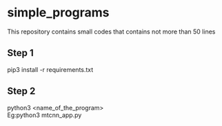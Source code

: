 # simple_programs
This repository contains small codes that contains not more than 50 lines 

## Step 1

pip3 install -r requirements.txt

## Step 2

python3 <name_of_the_program>
<br>
Eg:python3 mtcnn_app.py
